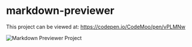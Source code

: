 # markdown-previewer

This project can be viewed at: https://codepen.io/CodeMoo/pen/vPLMNw

![Markdown Previewer Project](https://user-images.githubusercontent.com/22779199/53744040-25043900-3e6a-11e9-9145-11a3367c5886.png)
